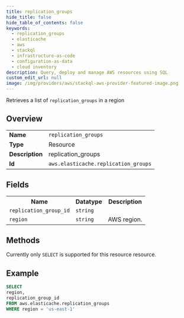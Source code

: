 ```yaml
---
title: replication_groups
hide_title: false
hide_table_of_contents: false
keywords:
  - replication_groups
  - elasticache
  - aws
  - stackql
  - infrastructure-as-code
  - configuration-as-data
  - cloud inventory
description: Query, deploy and manage AWS resources using SQL
custom_edit_url: null
image: /img/providers/aws/stackql-aws-provider-featured-image.png
---
```

Retrieves a list of <code>replication_groups</code> in a region

## Overview
<table><tbody>
<tr><td><b>Name</b></td><td><code>replication_groups</code></td></tr>
<tr><td><b>Type</b></td><td>Resource</td></tr>
<tr><td><b>Description</b></td><td>replication_groups</td></tr>
<tr><td><b>Id</b></td><td><code>aws.elasticache.replication_groups</code></td></tr>
</tbody></table>

## Fields
<table><tbody>
<tr><th>Name</th><th>Datatype</th><th>Description</th></tr>
<tr><td><code>replication_group_id</code></td><td><code>string</code></td><td></td></tr>
<tr><td><code>region</code></td><td><code>string</code></td><td>AWS region.</td></tr>

</tbody></table>

## Methods
Currently only <code>SELECT</code> is supported for this resource resource.





## Example
```sql
SELECT
region,
replication_group_id
FROM aws.elasticache.replication_groups
WHERE region = 'us-east-1'
```

